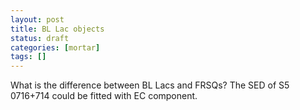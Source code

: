 ```yaml
---
layout: post
title: BL Lac objects
status: draft
categories: [mortar]
tags: []
---
```

What is the difference between BL Lacs and FRSQs?
The SED of S5 0716+714 could be fitted with EC component.
